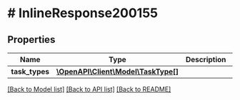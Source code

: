 # # InlineResponse200155

## Properties

Name | Type | Description | Notes
------------ | ------------- | ------------- | -------------
**task_types** | [**\OpenAPI\Client\Model\TaskType[]**](TaskType.md) |  | [optional]

[[Back to Model list]](../../README.md#models) [[Back to API list]](../../README.md#endpoints) [[Back to README]](../../README.md)
